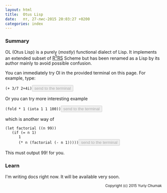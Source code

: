 ```yaml
---
layout: html
title:  Otus Lisp
date:   пт, 27-лис-2015 20:03:27 +0200
categories: index
---
```

### Summary

   OL (Otus Lisp) is a purely (<i>mostly</i>) functional dialect of Lisp.
It implements an extended subset of <a href="http://www.schemers.org/Documents/Standards/R5RS/" target="_blank">R<sup>5</sup>RS</a> Scheme but has been renamed as a Lisp by its author mainly to avoid possible confusion.

   You can immediately try Ol in the provided terminal on this page. For example, type:
<pre><code id="sample1" data-language="scheme">(+ 3/7 2+4i)</code><button class="doit" onclick="doit(sample1.textContent)" disabled>send to the terminal</button></pre>
      
   Or you can try more interesting example
<pre><code id="sample2" data-language="scheme">(fold * 1 (iota 1 1 100))</code><button class="doit" onclick="doit(sample2.textContent)" disabled>send to the terminal</button></pre>
which is another way of
<pre><code id="sample3" data-language="scheme">(let factorial ((n 99))
   (if (= n 1)
      1
      (* n (factorial (- n 1)))))</code><button class="doit" onclick="doit(sample3.textContent)" disabled>send to the terminal</button></pre>
      
   This must output 99! for you.

### Learn

   I'm writing docs right now. It will be available very soon.

<small style="float: right">Copyright (c) 2015 Yuriy Chumak</small>
